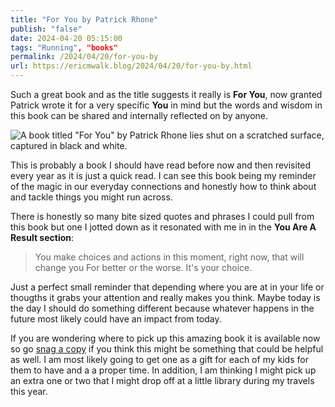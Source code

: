 ```yaml
---
title: "For You by Patrick Rhone"
publish: "false"
date: 2024-04-20 05:15:00
tags: "Running", "books"
permalink: /2024/04/20/for-you-by
url: https://ericmwalk.blog/2024/04/20/for-you-by.html
---
```


Such a great book and as the title suggests it really is **For You**, now granted Patrick wrote it for a very specific **You** in mind but the words and wisdom in this book can be shared and internally reflected on by anyone.

![A book titled "For You" by Patrick Rhone lies shut on a scratched surface, captured in black and white.](https://ericmwalk.blog/uploads/2024/img-8674.jpeg)

This is probably a book I should have read before now and then revisited every year as it is just a quick read. I can see this book being my reminder of the magic in our everyday connections and honestly how to think about and tackle things you might run across.

There is honestly so many bite sized quotes and phrases I could pull from this book but one I jotted down as it resonated with me in in the **You Are A Result section**:

>You make choices and actions in this moment, right now, that will change you For better or the worse. It's your choice.

Just a perfect small reminder that depending where you are at in your life or thougths it grabs your attention and really makes you think. Maybe today is the day I should do something different because whatever happens in the future most likely could have an impact from today.

If you are wondering where to pick up this amazing book it is available now so go [snag a copy](https://patrickrhone.com/for-you/) if you think this might be something that could be helpful as well. I am most likely going to get one as a gift for each of my kids for them to have and a a proper time. In addition, I am thinking I might pick up an extra one or two that I might drop off at a little library during my travels this year.